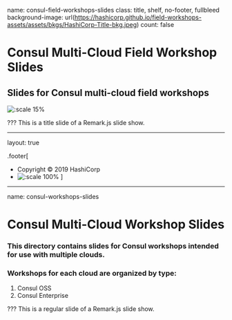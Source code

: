 name: consul-field-workshops-slides
class: title, shelf, no-footer, fullbleed
background-image: url(https://hashicorp.github.io/field-workshops-assets/assets/bkgs/HashiCorp-Title-bkg.jpeg)
count: false


# Consul Multi-Cloud Field Workshop Slides
## Slides for Consul multi-cloud field workshops

![:scale 15%](https://hashicorp.github.io/field-workshops-assets/assets/logos/logo_consul.png)

???
This is a title slide of a Remark.js slide show.

---
layout: true

.footer[
- Copyright © 2019 HashiCorp
- ![:scale 100%](https://hashicorp.github.io/field-workshops-assets/assets/logos/HashiCorp_Icon_Black.svg)
]

---
name: consul-workshops-slides
# Consul Multi-Cloud Workshop Slides
### This directory contains slides for Consul workshops intended for use with multiple clouds.
### Workshops for each cloud are organized by type:
  1. Consul OSS
  1. Consul Enterprise

???
This is a regular slide of a Remark.js slide show.
